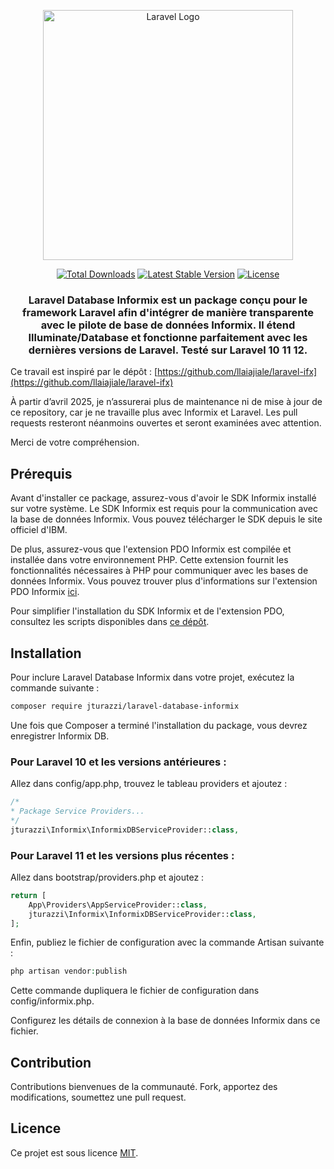 <p align="center"><img src="https://raw.githubusercontent.com/laravel/art/master/logo-lockup/5%20SVG/2%20CMYK/1%20Full%20Color/laravel-logolockup-cmyk-red.svg" width="400" alt="Laravel Logo"></p>

<p align="center">
<a href="https://packagist.org/packages/jturazzi/laravel-database-informix"><img src="https://img.shields.io/packagist/dt/jturazzi/laravel-database-informix" alt="Total Downloads"></a>
<a href="https://packagist.org/packages/jturazzi/laravel-database-informix"><img src="https://img.shields.io/packagist/v/jturazzi/laravel-database-informix" alt="Latest Stable Version"></a>
<a href="https://packagist.org/packages/jturazzi/laravel-database-informix"><img src="https://img.shields.io/packagist/l/jturazzi/laravel-database-informix" alt="License"></a>
</p>

<h3 align="center">Laravel Database Informix est un package conçu pour le framework Laravel afin d'intégrer de manière transparente avec le pilote de base de données Informix. Il étend Illuminate/Database et fonctionne parfaitement avec les dernières versions de Laravel. Testé sur Laravel 10 11 12.</h3>

Ce travail est inspiré par le dépôt : [https://github.com/llaiajiale/laravel-ifx](https://github.com/llaiajiale/laravel-ifx)

À partir d’avril 2025, je n’assurerai plus de maintenance ni de mise à jour de ce repository, car je ne travaille plus avec Informix et Laravel.
Les pull requests resteront néanmoins ouvertes et seront examinées avec attention.

Merci de votre compréhension.

## Prérequis

Avant d'installer ce package, assurez-vous d'avoir le SDK Informix installé sur votre système. Le SDK Informix est requis pour la communication avec la base de données Informix. Vous pouvez télécharger le SDK depuis le site officiel d'IBM.

De plus, assurez-vous que l'extension PDO Informix est compilée et installée dans votre environnement PHP. Cette extension fournit les fonctionnalités nécessaires à PHP pour communiquer avec les bases de données Informix. Vous pouvez trouver plus d'informations sur l'extension PDO Informix [ici](https://pecl.php.net/package/PDO_INFORMIX).

Pour simplifier l'installation du SDK Informix et de l'extension PDO, consultez les scripts disponibles dans [ce dépôt](https://github.com/jturazzi/informix-toolbox).

## Installation

Pour inclure Laravel Database Informix dans votre projet, exécutez la commande suivante :

```bash
composer require jturazzi/laravel-database-informix
```

Une fois que Composer a terminé l'installation du package, vous devrez enregistrer Informix DB.

### Pour Laravel 10 et les versions antérieures :
Allez dans config/app.php, trouvez le tableau providers et ajoutez :
```php
/*
* Package Service Providers...
*/
jturazzi\Informix\InformixDBServiceProvider::class,
```

### Pour Laravel 11 et les versions plus récentes :
Allez dans bootstrap/providers.php et ajoutez :
```php
return [
    App\Providers\AppServiceProvider::class,
    jturazzi\Informix\InformixDBServiceProvider::class,
];
```

Enfin, publiez le fichier de configuration avec la commande Artisan suivante :
```php
php artisan vendor:publish
```

Cette commande dupliquera le fichier de configuration dans config/informix.php.

Configurez les détails de connexion à la base de données Informix dans ce fichier.

## Contribution

Contributions bienvenues de la communauté. Fork, apportez des modifications, soumettez une pull request.

## Licence

Ce projet est sous licence [MIT](LICENSE).